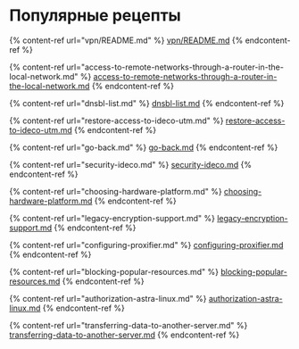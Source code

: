 # Популярные рецепты

{% content-ref url="vpn/README.md" %}
[vpn/README.md](vpn/README.md)
{% endcontent-ref %}

{% content-ref url="access-to-remote-networks-through-a-router-in-the-local-network.md" %}
[access-to-remote-networks-through-a-router-in-the-local-network.md](access-to-remote-networks-through-a-router-in-the-local-network.md)
{% endcontent-ref %}

{% content-ref url="dnsbl-list.md" %}
[dnsbl-list.md](dnsbl-list.md)
{% endcontent-ref %}

{% content-ref url="restore-access-to-ideco-utm.md" %}
[restore-access-to-ideco-utm.md](restore-access-to-ideco-utm.md)
{% endcontent-ref %}

{% content-ref url="go-back.md" %}
[go-back.md](go-back.md)
{% endcontent-ref %}

{% content-ref url="security-ideco.md" %}
[security-ideco.md](security-ideco.md)
{% endcontent-ref %}

{% content-ref url="choosing-hardware-platform.md" %}
[choosing-hardware-platform.md](choosing-hardware-platform.md)
{% endcontent-ref %}

{% content-ref url="legacy-encryption-support.md" %}
[legacy-encryption-support.md](legacy-encryption-support.md)
{% endcontent-ref %}

{% content-ref url="configuring-proxifier.md" %}
[configuring-proxifier.md](configuring-proxifier.md)
{% endcontent-ref %}

{% content-ref url="blocking-popular-resources.md" %}
[blocking-popular-resources.md](blocking-popular-resources.md)
{% endcontent-ref %}

{% content-ref url="authorization-astra-linux.md" %}
[authorization-astra-linux.md](authorization-astra-linux.md)
{% endcontent-ref %}

{% content-ref url="transferring-data-to-another-server.md" %}
[transferring-data-to-another-server.md](transferring-data-to-another-server.md)
{% endcontent-ref %}